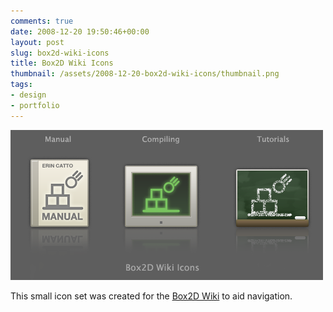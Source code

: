 ```yaml
---
comments: true
date: 2008-12-20 19:50:46+00:00
layout: post
slug: box2d-wiki-icons
title: Box2D Wiki Icons
thumbnail: /assets/2008-12-20-box2d-wiki-icons/thumbnail.png
tags:
- design
- portfolio
---
```


![Box2D Wiki Icons thumbnail](/assets/2008-12-20-box2d-wiki-icons/box2dicons.png)


This small icon set was created for the [Box2D Wiki](http://www.box2d.org/wiki/index.php?title=Main_Page) to aid navigation. 
